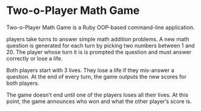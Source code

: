 # Two-o-Player Math Game

Two-o-Player Math Game is a Ruby OOP-based command-line application.

players take turns to answer simple math addition problems. A new math question is generated for each turn by picking two numbers between 1 and 20. The player whose turn it is is prompted the question and must answer correctly or lose a life.

Both players start with 3 lives. They lose a life if they mis-answer a question. At the end of every turn, the game outputs the new scores for both players.

The game doesn’t end until one of the players loses all their lives. At this point, the game announces who won and what the other player’s score is.
